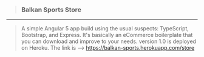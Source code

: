 > ### Balkan Sports Store
***
> A simple Angular 5 app build using the usual suspects: TypeScript, Bootstrap, and Express.
> It's basically an eCommerce boilerplate that you can download and improve to your needs.
> version 1.0 is deployed on Heroku. The link is -->  https://balkan-sports.herokuapp.com/store
